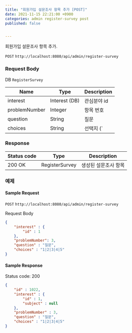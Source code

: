 ```yaml
---
title: "회원가입 설문조사 항목 추가 [POST]"
date: 2021-11-15 22:21:00 +0900
categories: admin register-survey post
published: false


---
```


회원가입 설문조사 항목 추가.

`POST` `http://localhost:8080/api/admin/register-survey`

### Request Body

DB `RegisterSurvey`

| Name          | Type          | Description                    |
| ------------- | ------------- | ------------------------------ |
| interest      | Interest (DB) | 관심분야 id                    |
| problemNumber | Integer       | 항목 번호                      |
| question      | String        | 질문                           |
| choices       | String        | 선택지 (`|`로 구분되어서 전달) |

### Response

| Status code | Type           | Description          |
| ----------- | -------------- | -------------------- |
| 200 OK      | RegisterSurvey | 생성된 설문조사 항목 |



### 예제

#### Sample Request

`POST` `http://localhost:8080/api/admin/register-survey`

Request Body

```json
{
    "interest" : {
        "id" : 1
    },
    "problemNumber": 3,
    "question" : "질문",
    "choices" : "1|2|3|4|5"
}
```

#### Sample Response

Status code: 200

```json
{
    "id" : 1022,
    "interest" : {
        "id" : 1,
        "subject" : null
    },
    "problemNumber" : 3,
    "question" : "질문",
    "choices" : "1|2|3|4|5"
}
```

